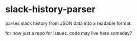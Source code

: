 # slack-history-parser

parses slack history from JSON data into a readable format.

for now just a repo for issues. code may live here someday?
